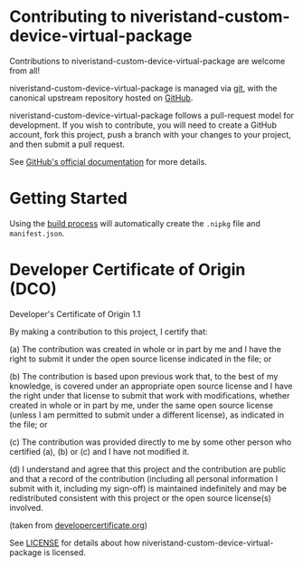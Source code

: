 # Contributing to niveristand-custom-device-virtual-package

Contributions to niveristand-custom-device-virtual-package are welcome from all!

niveristand-custom-device-virtual-package is managed via [git](https://git-scm.com), with the canonical upstream
repository hosted on [GitHub](https://github.com/ni/niveristand-custom-device-virtual-package/).

niveristand-custom-device-virtual-package follows a pull-request model for development.  If you wish to
contribute, you will need to create a GitHub account, fork this project, push a
branch with your changes to your project, and then submit a pull request.

See [GitHub's official documentation](https://help.github.com/articles/using-pull-requests/) for more details.

# Getting Started

Using the [build process](https://github.com/ni/niveristand-custom-device-build-tools) will automatically create the `.nipkg` file and `manifest.json`.

# Developer Certificate of Origin (DCO)

   Developer's Certificate of Origin 1.1

   By making a contribution to this project, I certify that:

   (a) The contribution was created in whole or in part by me and I
       have the right to submit it under the open source license
       indicated in the file; or

   (b) The contribution is based upon previous work that, to the best
       of my knowledge, is covered under an appropriate open source
       license and I have the right under that license to submit that
       work with modifications, whether created in whole or in part
       by me, under the same open source license (unless I am
       permitted to submit under a different license), as indicated
       in the file; or

   (c) The contribution was provided directly to me by some other
       person who certified (a), (b) or (c) and I have not modified
       it.

   (d) I understand and agree that this project and the contribution
       are public and that a record of the contribution (including all
       personal information I submit with it, including my sign-off) is
       maintained indefinitely and may be redistributed consistent with
       this project or the open source license(s) involved.

(taken from [developercertificate.org](https://developercertificate.org/))

See [LICENSE](https://github.com/ni/niveristand-custom-device-virtual-package/blob/main/LICENSE)
for details about how niveristand-custom-device-virtual-package is licensed.
